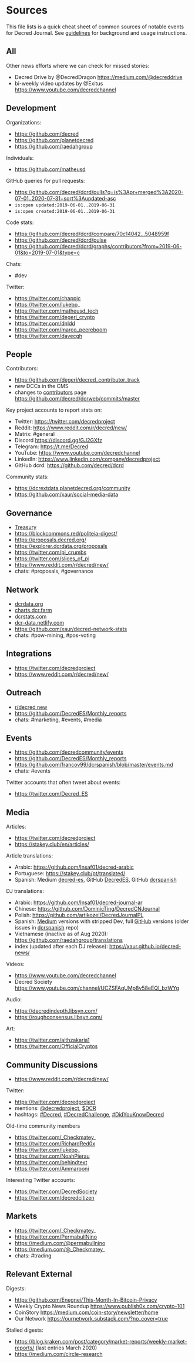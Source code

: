 # Sources

This file lists is a quick cheat sheet of common sources of notable events for Decred Journal. See [guidelines](guidelines.md) for background and usage instructions.

## All

Other news efforts where we can check for missed stories:

- Decred Drive by @DecredDragon https://medium.com/@decreddrive
- bi-weekly video updates by @Exitus https://www.youtube.com/decredchannel

## Development

Organizations:

- https://github.com/decred
- https://github.com/planetdecred
- https://github.com/raedahgroup

Individuals:

- https://github.com/matheusd

GitHub queries for pull requests:

- https://github.com/decred/dcrd/pulls?q=is%3Apr+merged%3A2020-07-01..2020-07-31+sort%3Aupdated-asc
- `is:open updated:2019-06-01..2019-06-31`
- `is:open created:2019-06-01..2019-06-31`

Code stats:

- https://github.com/decred/dcrd/compare/70c14042...5048959f
- https://github.com/decred/dcrd/pulse
- https://github.com/decred/dcrd/graphs/contributors?from=2019-06-01&to=2019-07-01&type=c

Chats:

- #dev

Twitter:

- https://twitter.com/chappjc
- https://twitter.com/lukebp_
- https://twitter.com/matheusd_tech
- https://twitter.com/degeri_crypto
- https://twitter.com/dnldd
- https://twitter.com/marco_peereboom
- https://twitter.com/davecgh

## People

Contributors:

- https://github.com/degeri/decred_contributor_track
- new DCCs in the CMS
- changes to [contributors](https://decred.org/contributors/) page https://github.com/decred/dcrweb/commits/master

Key project accounts to report stats on:

- Twitter: https://twitter.com/decredproject
- Reddit: https://www.reddit.com/r/decred/new/
- Matrix: #general
- Discord https://discord.gg/GJ2GXfz
- Telegram: https://t.me/Decred
- YouTube: https://www.youtube.com/decredchannel
- LinkedIn: https://www.linkedin.com/company/decredproject
- GitHub dcrd: https://github.com/decred/dcrd

Community stats:

- https://dcrextdata.planetdecred.org/community
- https://github.com/xaur/social-media-data

## Governance

- [Treasury](https://explorer.dcrdata.org/address/Dcur2mcGjmENx4DhNqDctW5wJCVyT3Qeqkx?n=20&start=0&txntype=merged_debit)
- https://blockcommons.red/politeia-digest/
- https://proposals.decred.org/
- https://explorer.dcrdata.org/proposals
- https://twitter.com/pi_crumbs
- https://twitter.com/slices_of_pi
- https://www.reddit.com/r/decred/new/
- chats: #proposals, #governance

## Network

- [dcrdata.org](https://explorer.dcrdata.org/)
- [charts.dcr.farm](https://charts.dcr.farm/)
- [dcrstats.com](https://dcrstats.com/)
- [dcr-data.netlify.com](https://dcr-data.netlify.com/)
- https://github.com/xaur/decred-network-stats
- chats: #pow-mining, #pos-voting

## Integrations

- https://twitter.com/decredproject
- https://www.reddit.com/r/decred/new/

## Outreach

- [r/decred new](https://www.reddit.com/r/decred/new/)
- https://github.com/DecredES/Monthly_reports
- chats: #marketing, #events, #media

## Events

- https://github.com/decredcommunity/events
- https://github.com/DecredES/Monthly_reports
- https://github.com/francov99/dcrspanish/blob/master/events.md
- chats: #events

Twitter accounts that often tweet about events:

- https://twitter.com/Decred_ES

## Media

Articles:

- https://twitter.com/decredproject
- https://stakey.club/en/articles/

Article translations:

- Arabic: https://github.com/Insaf01/decred-arabic
- Portuguese: https://stakey.club/pt/translated/
- Spanish: Medium [decred-es](https://medium.com/decred-es), GitHub [DecredES](https://github.com/DecredES/traducciones), GitHub [dcrspanish](https://github.com/francov99/dcrspanish/tree/master/articles)

DJ translations:

- Arabic: https://github.com/Insaf01/decred-journal-ar
- Chinese: https://github.com/DominicTing/DecredCNJournal
- Polish: https://github.com/artikozel/DecredJournalPL
- Spanish: [Medium](https://medium.com/decred-es/revista-2020/home) versions with stripped Dev, full [GitHub](https://github.com/DecredES/traducciones/tree/master/revista-decred) versions (older issues in [dcrspanish](https://github.com/francov99/dcrspanish/tree/master/decred-journal-spanish) repo)
- Vietnamese (inactive as of Aug 2020): https://github.com/raedahgroup/translations
- index (updated after each DJ release): https://xaur.github.io/decred-news/

Videos:

- https://www.youtube.com/decredchannel
- Decred Society https://www.youtube.com/channel/UCZSFAqUMp8v58eEQl_bzWYg

Audio:

- https://decredindepth.libsyn.com/
- https://roughconsensus.libsyn.com/

Art:

- https://twitter.com/aithzakaria1
- https://twitter.com/OfficialCryptos

## Community Discussions

- https://www.reddit.com/r/decred/new/

Twitter:

- https://twitter.com/decredproject
- mentions: [@decredproject](https://twitter.com/search?q=%40decredproject), [$DCR](https://twitter.com/search?q=%24DCR)
- hashtags: [#Decred](https://twitter.com/hashtag/Decred), [#DecredChallenge](https://twitter.com/hashtag/DecredChallenge), [#DidYouKnowDecred](https://twitter.com/hashtag/DidYouKnowDecred)

Old-time community members

- https://twitter.com/_Checkmatey_
- https://twitter.com/RichardRed0x
- https://twitter.com/lukebp_
- https://twitter.com/NoahPierau
- https://twitter.com/behindtext
- https://twitter.com/Ammarooni

Interesting Twitter accounts:

- https://twitter.com/DecredSociety
- https://twitter.com/decredcitizen

## Markets

- https://twitter.com/_Checkmatey_
- https://twitter.com/PermabullNino
- https://medium.com/@permabullnino
- https://medium.com/@_Checkmatey_
- chats: #trading

## Relevant External

Digests:

- https://github.com/Enegnei/This-Month-In-Bitcoin-Privacy
- Weekly Crypto News Roundup https://www.publish0x.com/crypto-101
- CoinStory https://medium.com/coin-story/newsletter/home
- Our Network https://ournetwork.substack.com/?no_cover=true

Stalled digests:

- https://blog.kraken.com/post/category/market-reports/weekly-market-reports/ (last entries March 2020)
- https://medium.com/circle-research

